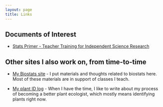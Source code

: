 ```yaml
---
layout: page
title: Links
---
```


## Documents of Interest

* [Stats Primer - Teacher Training for Independent Science Research](docs/stats_primer.md)

## Other sites I also work on, from time-to-time

* [My Biostats site](https://mlammens.github.io/Biostats) - I put materials and thoughts related to biostats here. Most of these materials are in support of classes I teach.

* [My plant ID log](http://ecologistatwork.blogspot.com/) - When I have the time, I like to write about my process of becoming a better plant ecologist, which mostly means identifying plants right now.
